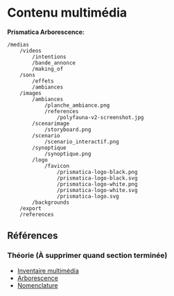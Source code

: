 # Contenu multimédia

**Prismatica Arborescence:**

    /medias
        /videos
            /intentions
            /bande_annonce
            /making_of
        /sons
            /effets
            /ambiances
        /images
            /ambiances
                /planche_ambiance.png
                /references
                    /polyfauna-v2-screenshot.jpg
            /scenarimage
                /storyboard.png
            /scenario
                /scenario_interactif.png
            /synoptique
                /synoptique.png
            /logo
                /favicon
                    /prismatica-logo-black.png
                    /prismatica-logo-black.svg
                    /prismatica-logo-white.png
                    /prismatica-logo-white.svg
                    /prismatica-logo.svg
            /backgrounds
        /export
        /references

## Références

### Théorie (À supprimer quand section terminée)
* [Inventaire multimédia](https://tim-montmorency.com/582523-gestion/#/contenus/3_planification/70_inventaire_multimedia/)
* [Arborescence](https://tim-montmorency.com/582523-gestion/#/contenus/3_planification/71_arborescence/)
* [Nomenclature](https://tim-montmorency.com/582523-gestion/#/contenus/3_planification/72_nomenclature/)

